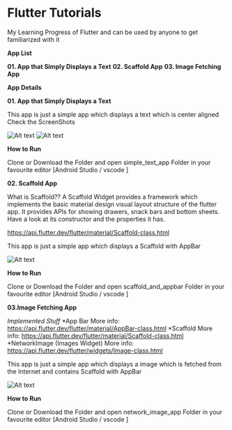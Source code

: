 # Flutter Tutorials
My Learning Progress of Flutter and can be used by anyone to get familiarized with it

**App List**

**01. App that Simply Displays a Text**
**02. Scaffold App**
**03. Image Fetching App**

**App Details**

**01. App that Simply Displays a Text**

This app is just a simple app which displays a text which is center aligned Check the ScreenShots

![Alt text](https://raw.githubusercontent.com/antojosu/Flutter-Tutorials/master/Simple-App-Displays-Text/screenshots/android1.png "In Android")
![Alt text](https://raw.githubusercontent.com/antojosu/Flutter-Tutorials/master/Simple-App-Displays-Text/screenshots/ios1.png "In iOS")

**How to Run**

Clone or Download the Folder and open simple_text_app Folder in your favourite editor [Android Studio / vscode ]

**02. Scaffold App**

What is Scaffold??
A Scaffold Widget provides a framework which implements the basic material design visual layout structure of the flutter app. It provides APIs for showing drawers, snack bars and bottom sheets. Have a look at its constructor and the properties it has.

https://api.flutter.dev/flutter/material/Scaffold-class.html

This app is just a simple app which displays a Scaffold with AppBar

![Alt text](https://raw.githubusercontent.com/antojosu/Flutter-Tutorials/master/scaffold-and-appbar/screenshots/sca.png "App Preview Scaffold")

**How to Run**

Clone or Download the Folder and open scaffold_and_appbar Folder in your favourite editor [Android Studio / vscode ]

**03.Image Fetching App**

*Implemented Stuff*
*App Bar More info: https://api.flutter.dev/flutter/material/AppBar-class.html
*Scaffold More info: https://api.flutter.dev/flutter/material/Scaffold-class.html
*NetworkImage (Images Widget) More info: https://api.flutter.dev/flutter/widgets/Image-class.html



This app is just a simple app which displays a image which is fetched from the Internet and contains Scaffold with AppBar

![Alt text](https://raw.githubusercontent.com/antojosu/Flutter-Tutorials/master/network_image_app/ScreenShots/Scrshot_network_img.png "App Preview Scaffold")

**How to Run**

Clone or Download the Folder and open network_image_app Folder in your favourite editor [Android Studio / vscode ]

